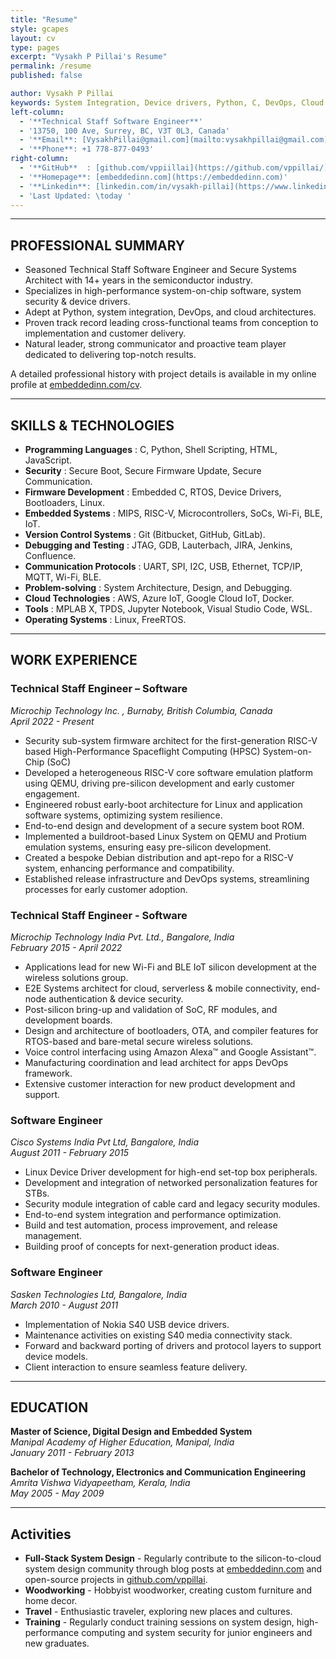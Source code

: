 ```yaml
---
title: "Resume"
style: gcapes
layout: cv
type: pages
excerpt: "Vysakh P Pillai's Resume"
permalink: /resume
published: false

author: Vysakh P Pillai
keywords: System Integration, Device drivers, Python, C, DevOps, Cloud architectures, System-on-Chip Software, System Security, Secure Systems Architect, Technical Staff Engineer, Principal Engineer
left-column:
  - '**Technical Staff Software Engineer**'
  - '13750, 100 Ave, Surrey, BC, V3T 0L3, Canada'
  - '**Email**: [VysakhPillai@gmail.com](mailto:vysakhpillai@gmail.com)'
  - '**Phone**: +1 778-877-0493'
right-column:
  - '**GitHub**  : [github.com/vppiillai](https://github.com/vppillai/)'
  - '**Homepage**: [embeddedinn.com](https://embeddedinn.com)'
  - '**Linkedin**: [linkedin.com/in/vysakh-pillai](https://www.linkedin.com/in/vysakh-pillai/)'
  - 'Last Updated: \today '
---
```


------------------

## PROFESSIONAL SUMMARY

- Seasoned Technical Staff Software Engineer and Secure Systems Architect with 14+ years in the semiconductor industry. 
- Specializes in high-performance system-on-chip software, system security & device drivers. 
- Adept at Python, system integration, DevOps, and cloud architectures. 
- Proven track record leading cross-functional teams from conception to implementation and customer delivery. 
- Natural leader, strong communicator and proactive team player dedicated to delivering top-notch results.


A detailed professional history with project details is available in my online profile at [embeddedinn.com/cv](https://embeddedinn.com/cv).

---

## SKILLS & TECHNOLOGIES

- **Programming Languages**        : C, Python, Shell Scripting, HTML, JavaScript.
- **Security**                     : Secure Boot, Secure Firmware Update, Secure Communication.
- **Firmware Development**         : Embedded C, RTOS, Device Drivers, Bootloaders, Linux.
- **Embedded Systems**             : MIPS, RISC-V, Microcontrollers, SoCs, Wi-Fi, BLE, IoT.
- **Version Control Systems**      : Git (Bitbucket, GitHub, GitLab).
- **Debugging and Testing**        : JTAG, GDB, Lauterbach, JIRA, Jenkins, Confluence.
- **Communication Protocols**      : UART, SPI, I2C, USB, Ethernet, TCP/IP, MQTT, Wi-Fi, BLE.
- **Problem-solving**              : System Architecture, Design, and Debugging.
- **Cloud Technologies**           : AWS, Azure IoT, Google Cloud IoT, Docker.
- **Tools**                        : MPLAB X, TPDS, Jupyter Notebook, Visual Studio Code, WSL.
- **Operating Systems**            : Linux, FreeRTOS.

---

## WORK EXPERIENCE

### **Technical Staff Engineer – Software**  
*Microchip Technology Inc. , Burnaby, British Columbia, Canada*  
*April 2022 - Present*

  - Security sub-system firmware architect for the first-generation RISC-V based High-Performance Spaceflight Computing (HPSC) System-on-Chip (SoC)
  - Developed a heterogeneous RISC-V core software emulation platform using QEMU, driving pre-silicon development and early customer engagement.
  - Engineered robust early-boot architecture for Linux and application software systems, optimizing system resilience.
  - End-to-end design and development of a secure system boot ROM.
  - Implemented a buildroot-based Linux System on QEMU and Protium emulation systems, ensuring easy pre-silicon development.
  - Created a bespoke Debian distribution and apt-repo for a RISC-V system, enhancing performance and compatibility.
  - Established release infrastructure and DevOps systems, streamlining processes for early customer adoption.

### **Technical Staff Engineer - Software**  
*Microchip Technology India Pvt. Ltd., Bangalore, India*  
*February 2015 - April 2022*

  -	Applications lead for new Wi-Fi and BLE IoT silicon development at the wireless solutions group.
  -	E2E Systems architect for cloud, serverless & mobile connectivity, end-node authentication & device security. 
  -	Post-silicon bring-up and validation of SoC, RF modules, and development boards.
  -	Design and architecture of bootloaders, OTA, and compiler features for RTOS-based and bare-metal secure wireless solutions.
  -	Voice control interfacing using Amazon Alexa™ and Google Assistant™.
  -	Manufacturing coordination and lead architect for apps DevOps framework.
  -	Extensive customer interaction for new product development and support.

### **Software Engineer**  
*Cisco Systems India Pvt Ltd, Bangalore, India*  
*August 2011 - February 2015*

  -	Linux Device Driver development for high-end set-top box peripherals.
  -	Development and integration of networked personalization features for STBs.
  -	Security module integration of cable card and legacy security modules. 
  -	End-to-end system integration and performance optimization.
  -	Build and test automation, process improvement, and release management.
  -	Building proof of concepts for next-generation product ideas.

### **Software Engineer**  
*Sasken Technologies Ltd, Bangalore, India*  
*March 2010 - August 2011*

  -	Implementation of Nokia S40 USB device drivers.
  -	Maintenance activities on existing S40 media connectivity stack.
  -	Forward and backward porting of drivers and protocol layers to support device models. 
  -	Client interaction to ensure seamless feature delivery.

---

## EDUCATION

**Master of Science, Digital Design and Embedded System**  
*Manipal Academy of Higher Education, Manipal, India*  
*January 2011 - February 2013*

**Bachelor of Technology, Electronics and Communication Engineering**  
*Amrita Vishwa Vidyapeetham, Kerala, India*  
*May 2005 - May 2009*

---

## Activities

- **Full-Stack System Design** - Regularly contribute to the silicon-to-cloud system design community through blog posts at [embeddedinn.com](https://embeddedinn.com) and open-source projects in [github.com/vppillai](https://github.com/vppillai).
- **Woodworking** - Hobbyist woodworker, creating custom furniture and home decor.
- **Travel** - Enthusiastic traveler, exploring new places and cultures. 
- **Training** - Regularly conduct training sessions on system design, high-performance computing and system security for junior engineers and new graduates.


<!--pandoc resume_src.md -f markdown+yaml_metadata_block   --template .\templates\resumetemplate.latex -o vysakh_pillai-resume.pdf --pdf-engine C:\Users\c16658\AppData\Local\Programs\MiKTeX\miktex\bin\x64\pdflatex.exe-->
